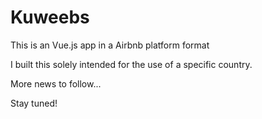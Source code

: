 # Kuweebs

This is an Vue.js app in a Airbnb platform format

I built this solely intended for the use of a specific country.

More news to follow...

Stay tuned!
